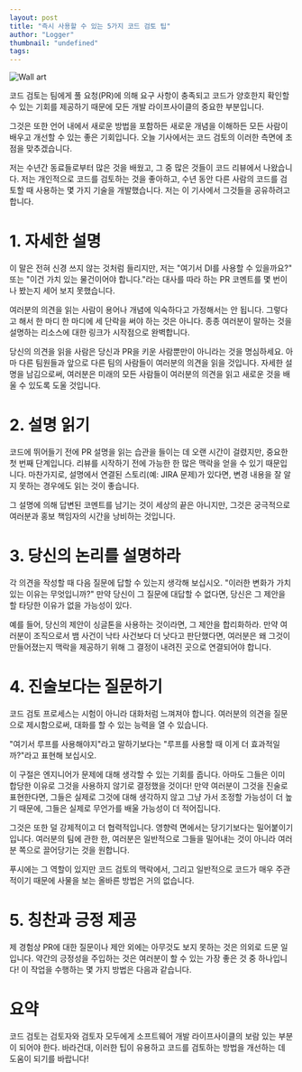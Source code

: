 ```yaml
---
layout: post
title: "즉시 사용할 수 있는 5가지 코드 검토 팁"
author: "Logger"
thumbnail: "undefined"
tags: 
---
```



![Wall art](https://miro.medium.com/max/18000/0*j0MoFy0YEISUdKkO)

코드 검토는 팀에게 풀 요청(PR)에 의해 요구 사항이 충족되고 코드가 양호한지 확인할 수 있는 기회를 제공하기 때문에 모든 개발 라이프사이클의 중요한 부분입니다.

그것은 또한 언어 내에서 새로운 방법을 포함하든 새로운 개념을 이해하든 모든 사람이 배우고 개선할 수 있는 좋은 기회입니다. 오늘 기사에서는 코드 검토의 이러한 측면에 초점을 맞추겠습니다.

저는 수년간 동료들로부터 많은 것을 배웠고, 그 중 많은 것들이 코드 리뷰에서 나왔습니다. 저는 개인적으로 코드를 검토하는 것을 좋아하고, 수년 동안 다른 사람의 코드를 검토할 때 사용하는 몇 가지 기술을 개발했습니다. 저는 이 기사에서 그것들을 공유하려고 합니다.

# 1. 자세한 설명

이 말은 전혀 신경 쓰지 않는 것처럼 들리지만, 저는 "여기서 DI를 사용할 수 있을까요?" 또는 "이건 가치 있는 물건이어야 합니다."라는 대사를 따라 하는 PR 코멘트를 몇 번이나 봤는지 세어 보지 못했습니다.

여러분의 의견을 읽는 사람이 용어나 개념에 익숙하다고 가정해서는 안 됩니다. 그렇다고 해서 한 마디 한 마디에 세 단락을 써야 하는 것은 아니다. 종종 여러분이 말하는 것을 설명하는 리소스에 대한 링크가 시작점으로 완벽합니다.

당신의 의견을 읽을 사람은 당신과 PR을 키운 사람뿐만이 아니라는 것을 명심하세요. 아마 다른 팀원들과 앞으로 다른 팀의 사람들이 여러분의 의견을 읽을 것입니다. 자세한 설명을 남김으로써, 여러분은 미래의 모든 사람들이 여러분의 의견을 읽고 새로운 것을 배울 수 있도록 도울 것입니다.

# 2. 설명 읽기

코드에 뛰어들기 전에 PR 설명을 읽는 습관을 들이는 데 오랜 시간이 걸렸지만, 중요한 첫 번째 단계입니다. 리뷰를 시작하기 전에 가능한 한 많은 맥락을 얻을 수 있기 때문입니다. 마찬가지로, 설명에서 연결된 스토리(예: JIRA 문제)가 있다면, 변경 내용을 잘 알지 못하는 경우에도 읽는 것이 좋습니다.

그 설명에 의해 답변된 코멘트를 남기는 것이 세상의 끝은 아니지만, 그것은 궁극적으로 여러분과 홍보 책임자의 시간을 낭비하는 것입니다.

# 3. 당신의 논리를 설명하라

각 의견을 작성할 때 다음 질문에 답할 수 있는지 생각해 보십시오. "이러한 변화가 가치 있는 이유는 무엇입니까?" 만약 당신이 그 질문에 대답할 수 없다면, 당신은 그 제안을 할 타당한 이유가 없을 가능성이 있다.

예를 들어, 당신의 제안이 싱글톤을 사용하는 것이라면, 그 제안을 합리화하라. 만약 여러분이 조직으로서 뱀 사건이 낙타 사건보다 더 낫다고 판단했다면, 여러분은 왜 그것이 만들어졌는지 맥락을 제공하기 위해 그 결정이 내려진 곳으로 연결되어야 합니다.

# 4. 진술보다는 질문하기

코드 검토 프로세스는 시험이 아니라 대화처럼 느껴져야 합니다. 여러분의 의견을 질문으로 제시함으로써, 대화를 할 수 있는 능력을 열 수 있습니다.

"여기서 루프를 사용해야지"라고 말하기보다는 "루프를 사용할 때 이게 더 효과적일까?"라고 표현해 보십시오.

이 구절은 엔지니어가 문제에 대해 생각할 수 있는 기회를 줍니다. 아마도 그들은 이미 합당한 이유로 그것을 사용하지 않기로 결정했을 것이다! 만약 여러분이 그것을 진술로 표현한다면, 그들은 실제로 그것에 대해 생각하지 않고 그냥 가서 조정할 가능성이 더 높기 때문에, 그들은 실제로 무언가를 배울 가능성이 더 적어집니다.

그것은 또한 덜 강제적이고 더 협력적입니다. 영향력 면에서는 당기기보다는 밀어붙이기입니다. 여러분의 팀에 관한 한, 여러분은 일반적으로 그들을 밀어내는 것이 아니라 여러분 쪽으로 끌어당기는 것을 원합니다.

푸시에는 그 역할이 있지만 코드 검토의 맥락에서, 그리고 일반적으로 코드가 매우 주관적이기 때문에 사물을 보는 올바른 방법은 거의 없습니다.

# 5. 칭찬과 긍정 제공

제 경험상 PR에 대한 질문이나 제안 외에는 아무것도 보지 못하는 것은 의외로 드문 일입니다. 약간의 긍정성을 주입하는 것은 여러분이 할 수 있는 가장 좋은 것 중 하나입니다! 이 작업을 수행하는 몇 가지 방법은 다음과 같습니다.

# 요약

코드 검토는 검토자와 검토자 모두에게 소프트웨어 개발 라이프사이클의 보람 있는 부분이 되어야 한다. 바라건대, 이러한 팁이 유용하고 코드를 검토하는 방법을 개선하는 데 도움이 되기를 바랍니다!